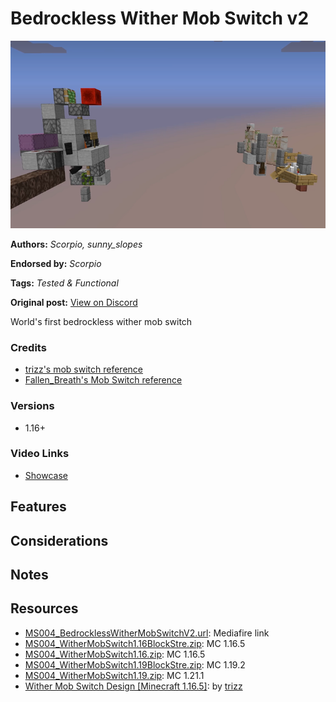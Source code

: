 # Bedrockless Wither Mob Switch v2
<img alt="image.png" src="images/image.png?raw=1" height="300px">

**Authors:** *Scorpio, sunny_slopes*

**Endorsed by:** *Scorpio*

**Tags:** *Tested & Functional*

**Original post:** [View on Discord](https://discord.com/channels/913065809096638494/1392784664384639058)

World's first bedrockless wither mob switch
### Credits
- [trizz's mob switch reference](<https://youtu.be/bGYSgBKUO8c?si=bb7VIYC3mJx6Z9wp>)
- [Fallen_Breath's Mob Switch reference](<https://www.bilibili.com/video/BV1op4y1U7Y8?p=9&spm_id_from=333.788.videopod.episodes>)
### Versions
- 1.16+
### Video Links
- [Showcase](https://www.bilibili.com/video/BV1ubMbzvEe6/)
## Features

## Considerations

## Notes

## Resources
- [MS004_BedrocklessWitherMobSwitchV2.url](https://www.mediafire.com/folder/fxfb14fiivogr/Bedrockless+Wither+Mob+Switch+V2): Mediafire link
- [MS004_WitherMobSwitch1.16BlockStre.zip](attachments/MS004_WitherMobSwitch1.16BlockStre.zip): MC 1.16.5
- [MS004_WitherMobSwitch1.16.zip](attachments/MS004_WitherMobSwitch1.16.zip): MC 1.16.5
- [MS004_WitherMobSwitch1.19BlockStre.zip](attachments/MS004_WitherMobSwitch1.19BlockStre.zip): MC 1.19.2
- [MS004_WitherMobSwitch1.19.zip](attachments/MS004_WitherMobSwitch1.19.zip): MC 1.21.1
- [Wither Mob Switch Design [Minecraft 1.16.5]](https://youtu.be/bGYSgBKUO8c?si=bb7VIYC3mJx6Z9wp): by [trizz](https://www.youtube.com/@trizz9496)

